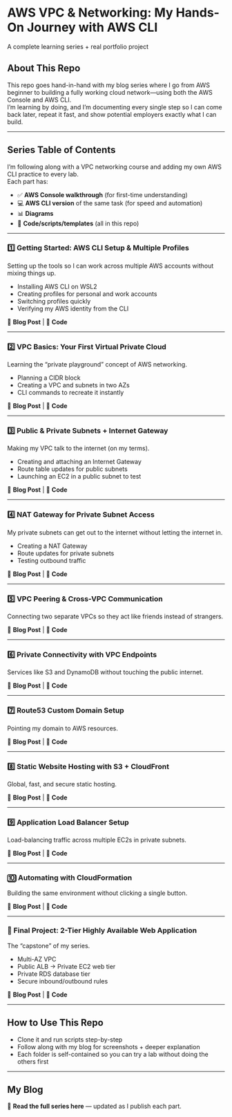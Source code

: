 # AWS VPC & Networking: My Hands-On Journey with AWS CLI
A complete learning series + real portfolio project

## About This Repo
This repo goes hand-in-hand with my blog series where I go from AWS beginner to building a fully working cloud network—using both the AWS Console and AWS CLI.  
I’m learning by doing, and I’m documenting every single step so I can come back later, repeat it fast, and show potential employers exactly what I can build.

---

## Series Table of Contents
I’m following along with a VPC networking course and adding my own AWS CLI practice to every lab.  
Each part has:

- ✅ **AWS Console walkthrough** (for first-time understanding)  
- 💻 **AWS CLI version** of the same task (for speed and automation)  
- 📊 **Diagrams**  
- 📂 **Code/scripts/templates** (all in this repo)  

---

### 1️⃣ Getting Started: AWS CLI Setup & Multiple Profiles
Setting up the tools so I can work across multiple AWS accounts without mixing things up.

- Installing AWS CLI on WSL2
- Creating profiles for personal and work accounts
- Switching profiles quickly
- Verifying my AWS identity from the CLI

📄 **Blog Post** | 📂 **Code**

---

### 2️⃣ VPC Basics: Your First Virtual Private Cloud
Learning the “private playground” concept of AWS networking.

- Planning a CIDR block
- Creating a VPC and subnets in two AZs
- CLI commands to recreate it instantly

📄 **Blog Post** | 📂 **Code**

---

### 3️⃣ Public & Private Subnets + Internet Gateway
Making my VPC talk to the internet (on my terms).

- Creating and attaching an Internet Gateway
- Route table updates for public subnets
- Launching an EC2 in a public subnet to test

📄 **Blog Post** | 📂 **Code**

---

### 4️⃣ NAT Gateway for Private Subnet Access
My private subnets can get out to the internet without letting the internet in.

- Creating a NAT Gateway
- Route updates for private subnets
- Testing outbound traffic

📄 **Blog Post** | 📂 **Code**

---

### 5️⃣ VPC Peering & Cross-VPC Communication
Connecting two separate VPCs so they act like friends instead of strangers.  

📄 **Blog Post** | 📂 **Code**

---

### 6️⃣ Private Connectivity with VPC Endpoints
Services like S3 and DynamoDB without touching the public internet.  

📄 **Blog Post** | 📂 **Code**

---

### 7️⃣ Route53 Custom Domain Setup
Pointing my domain to AWS resources.  

📄 **Blog Post** | 📂 **Code**

---

### 8️⃣ Static Website Hosting with S3 + CloudFront
Global, fast, and secure static hosting.  

📄 **Blog Post** | 📂 **Code**

---

### 9️⃣ Application Load Balancer Setup
Load-balancing traffic across multiple EC2s in private subnets.  

📄 **Blog Post** | 📂 **Code**

---

### 🔟 Automating with CloudFormation
Building the same environment without clicking a single button.  

📄 **Blog Post** | 📂 **Code**

---

### 🏁 Final Project: 2-Tier Highly Available Web Application
The “capstone” of my series.

- Multi-AZ VPC
- Public ALB → Private EC2 web tier
- Private RDS database tier
- Secure inbound/outbound rules

📄 **Blog Post** | 📂 **Code**

---

## How to Use This Repo
- Clone it and run scripts step-by-step
- Follow along with my blog for screenshots + deeper explanation
- Each folder is self-contained so you can try a lab without doing the others first

---

## My Blog
📖 **Read the full series here** — updated as I publish each part.

